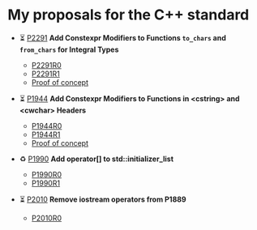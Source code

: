 # My proposals for the C++ standard

* ⏳ [P2291](https://github.com/cplusplus/papers/issues/984) **Add Constexpr Modifiers to Functions `to_chars` and `from_chars` for Integral Types**

  * [P2291R0](P2291/P2291R0.pdf)
  * [P2291R1](P2291/P2291R1.pdf)
  * [Proof of concept](https://github.com/Neargye/charconv-constexpr-proposal/tree/integral)

* ⏳ [P1944](https://github.com/cplusplus/papers/issues/730) **Add Constexpr Modifiers to Functions in \<cstring> and \<cwchar> Headers**

  * [P1944R0](P1944/P1944R0.pdf)
  * [P1944R1](P1944/P1944R1.pdf)
  * [Proof of concept](https://github.com/Neargye/cstring-constexpr-proposal)

* ♻ [P1990](https://github.com/cplusplus/papers/issues/737) **Add operator[] to std::initializer_list**

  * [P1990R0](P1990/P1990R0.pdf)
  * [P1990R1](P1990/P1990R1.pdf)

* ⏳ [P2010](https://github.com/cplusplus/papers/issues/747) **Remove iostream operators from P1889**

  * [P2010R0](P2010/P2010R0.pdf)
